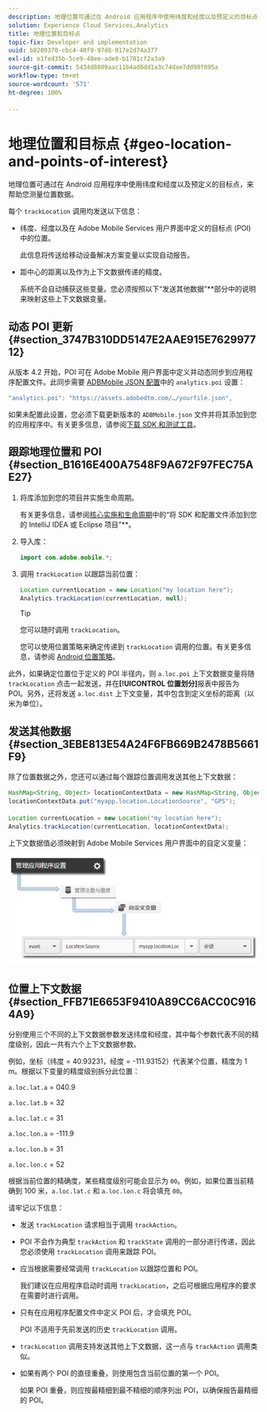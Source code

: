 ```yaml
---
description: 地理位置可通过在 Android 应用程序中使用纬度和经度以及预定义的目标点，来帮助您测量位置数据。
solution: Experience Cloud Services,Analytics
title: 地理位置和目标点
topic-fix: Developer and implementation
uuid: b8209370-cbc4-40f9-97d8-017e2d74a377
exl-id: e1fed35b-5ce9-48ee-ade0-b1701cf2a3a9
source-git-commit: 5434d8809aac11b4ad6dd1a3c74dae7dd98f095a
workflow-type: tm+mt
source-wordcount: '571'
ht-degree: 100%

---
```


# 地理位置和目标点 {#geo-location-and-points-of-interest}

地理位置可通过在 Android 应用程序中使用纬度和经度以及预定义的目标点，来帮助您测量位置数据。

每个 `trackLocation` 调用均发送以下信息：

* 纬度、经度以及在 Adobe Mobile Services 用户界面中定义的目标点 (POI) 中的位置。

   此信息将传送给移动设备解决方案变量以实现自动报告。

* 距中心的距离以及作为上下文数据传递的精度。

   系统不会自动捕获这些变量。您必须按照以下“发送其他数据”**&#x200B;部分中的说明来映射这些上下文数据变量。

## 动态 POI 更新 {#section_3747B310DD5147E2AAE915E762997712}

从版本 4.2 开始，POI 可在 Adobe Mobile 用户界面中定义并动态同步到应用程序配置文件。此同步需要 [ADBMobile JSON 配置](/help/android/configuration/json-config/json-config.md)中的 `analytics.poi` 设置：

```js
"analytics.poi": "https://assets.adobedtm.com/…/yourfile.json",
```

如果未配置此设置，您必须下载更新版本的 `ADBMobile.json` 文件并将其添加到您的应用程序中。有关更多信息，请参阅[下载 SDK 和测试工具](/help/android/getting-started/requirements.md)。

## 跟踪地理位置和 POI {#section_B1616E400A7548F9A672F97FEC75AE27}

1. 将库添加到您的项目并实施生命周期。

   有关更多信息，请参阅[核心实施和生命周期](/help/android/getting-started/dev-qs.md)中的“将 SDK 和配置文件添加到您的 IntelliJ IDEA 或 Eclipse 项目”**。

1. 导入库：

   ```java
   import com.adobe.mobile.*;
   ```

1. 调用 `trackLocation` 以跟踪当前位置：

   ```java
   Location currentLocation = new Location("my location here"); 
   Analytics.trackLocation(currentLocation, null);
   ```

   >[!TIP]
   >
   >您可以随时调用 `trackLocation`。

   您可以使用位置策略来确定传递到 `trackLocation` 调用的位置。有关更多信息，请参阅 [Android 位置策略](https://developer.android.com/guide/topics/location/strategies.html)。

此外，如果确定位置位于定义的 POI 半径内，则 `a.loc.poi` 上下文数据变量将随 `trackLocation` 点击一起发送，并在&#x200B;**[!UICONTROL 位置划分]**&#x200B;报表中报告为 POI。另外，还将发送 `a.loc.dist` 上下文变量，其中包含到定义坐标的距离（以米为单位）。

## 发送其他数据 {#section_3EBE813E54A24F6FB669B2478B5661F9}

除了位置数据之外，您还可以通过每个跟踪位置调用发送其他上下文数据：

```java
HashMap<String, Object> locationContextData = new HashMap<String, Object>(); 
locationContextData.put("myapp.location.LocationSource", "GPS"); 
 
Location currentLocation = new Location("my location here"); 
Analytics.trackLocation(currentLocation, locationContextData);
```

上下文数据值必须映射到 Adobe Mobile Services 用户界面中的自定义变量：

![](assets/map-location-context-data.png)

## 位置上下文数据 {#section_FFB71E6653F9410A89CC6ACC0C9164A9}

分别使用三个不同的上下文数据参数发送纬度和经度，其中每个参数代表不同的精度级别，因此一共有六个上下文数据参数。

例如，坐标（纬度 = 40.93231，经度 = -111.93152）代表某个位置，精度为 1 m。根据以下变量的精度级别拆分此位置：

`a.loc.lat.a` = 040.9

`a.loc.lat.b` = 32

`a.loc.lat.c` = 31

`a.loc.lon.a` = -111.9

`a.loc.lon.b` = 31

`a.loc.lon.c` = 52

根据当前位置的精确度，某些精度级别可能会显示为 `00`。例如，如果位置当前精确到 100 米，`a.loc.lat.c` 和 `a.loc.lon.c` 将会填充 `00`。

请牢记以下信息：

* 发送 `trackLocation` 请求相当于调用 `trackAction`。

* POI 不会作为典型 `trackAction` 和 `trackState` 调用的一部分进行传递，因此您必须使用 `trackLocation` 调用来跟踪 POI。

* 应当根据需要经常调用 `trackLocation` 以跟踪位置和 POI。

   我们建议在应用程序启动时调用 `trackLocation`，之后可根据应用程序的要求在需要时进行调用。

* 只有在应用程序配置文件中定义 POI 后，才会填充 POI。

   POI 不适用于先前发送的历史 `trackLocation` 调用。
* `trackLocation` 调用支持发送其他上下文数据，这一点与 `trackAction` 调用类似。

* 如果有两个 POI 的直径重叠，则使用包含当前位置的第一个 POI。

   如果 POI 重叠，则应按最精细到最不精细的顺序列出 POI，以确保报告最精细的 POI。
